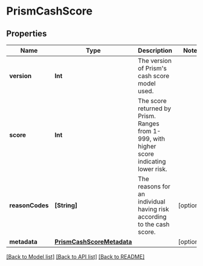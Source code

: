 # PrismCashScore

## Properties
Name | Type | Description | Notes
------------ | ------------- | ------------- | -------------
**version** | **Int** | The version of Prism&#39;s cash score model used. | 
**score** | **Int** | The score returned by Prism. Ranges from 1-999, with higher score indicating lower risk. | 
**reasonCodes** | **[String]** | The reasons for an individual having risk according to the cash score. | [optional] 
**metadata** | [**PrismCashScoreMetadata**](PrismCashScoreMetadata.md) |  | [optional] 

[[Back to Model list]](../README.md#documentation-for-models) [[Back to API list]](../README.md#documentation-for-api-endpoints) [[Back to README]](../README.md)


